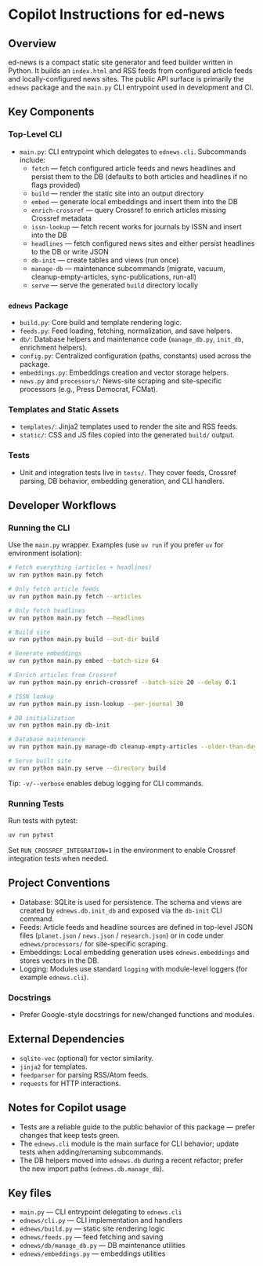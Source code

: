 # Copilot Instructions for ed-news

## Overview
ed-news is a compact static site generator and feed builder written in Python. It builds an `index.html` and RSS feeds from configured article feeds and locally-configured news sites. The public API surface is primarily the `ednews` package and the `main.py` CLI entrypoint used in development and CI.

## Key Components

### Top-Level CLI
- `main.py`: CLI entrypoint which delegates to `ednews.cli`. Subcommands include:
  - `fetch` — fetch configured article feeds and news headlines and persist them to the DB (defaults to both articles and headlines if no flags provided)
  - `build` — render the static site into an output directory
  - `embed` — generate local embeddings and insert them into the DB
  - `enrich-crossref` — query Crossref to enrich articles missing Crossref metadata
  - `issn-lookup` — fetch recent works for journals by ISSN and insert into the DB
  - `headlines` — fetch configured news sites and either persist headlines to the DB or write JSON
  - `db-init` — create tables and views (run once)
  - `manage-db` — maintenance subcommands (migrate, vacuum, cleanup-empty-articles, sync-publications, run-all)
  - `serve` — serve the generated `build` directory locally

### `ednews` Package
- `build.py`: Core build and template rendering logic.
- `feeds.py`: Feed loading, fetching, normalization, and save helpers.
- `db/`: Database helpers and maintenance code (`manage_db.py`, `init_db`, enrichment helpers).
- `config.py`: Centralized configuration (paths, constants) used across the package.
- `embeddings.py`: Embeddings creation and vector storage helpers.
- `news.py` and `processors/`: News-site scraping and site-specific processors (e.g., Press Democrat, FCMat).

### Templates and Static Assets
- `templates/`: Jinja2 templates used to render the site and RSS feeds.
- `static/`: CSS and JS files copied into the generated `build/` output.

### Tests
- Unit and integration tests live in `tests/`. They cover feeds, Crossref parsing, DB behavior, embedding generation, and CLI handlers.

## Developer Workflows

### Running the CLI
Use the `main.py` wrapper. Examples (use `uv run` if you prefer `uv` for environment isolation):

```bash
# Fetch everything (articles + headlines)
uv run python main.py fetch

# Only fetch article feeds
uv run python main.py fetch --articles

# Only fetch headlines
uv run python main.py fetch --headlines

# Build site
uv run python main.py build --out-dir build

# Generate embeddings
uv run python main.py embed --batch-size 64

# Enrich articles from Crossref
uv run python main.py enrich-crossref --batch-size 20 --delay 0.1

# ISSN lookup
uv run python main.py issn-lookup --per-journal 30

# DB initialization
uv run python main.py db-init

# Database maintenance
uv run python main.py manage-db cleanup-empty-articles --older-than-days 90

# Serve built site
uv run python main.py serve --directory build
```

Tip: `-v/--verbose` enables debug logging for CLI commands.

### Running Tests

Run tests with pytest:

```bash
uv run pytest
```

Set `RUN_CROSSREF_INTEGRATION=1` in the environment to enable Crossref integration tests when needed.

## Project Conventions
- Database: SQLite is used for persistence. The schema and views are created by `ednews.db.init_db` and exposed via the `db-init` CLI command.
- Feeds: Article feeds and headline sources are defined in top-level JSON files (`planet.json` / `news.json` / `research.json`) or in code under `ednews/processors/` for site-specific scraping.
- Embeddings: Local embedding generation uses `ednews.embeddings` and stores vectors in the DB.
- Logging: Modules use standard `logging` with module-level loggers (for example `ednews.cli`).

### Docstrings
- Prefer Google-style docstrings for new/changed functions and modules.

## External Dependencies
- `sqlite-vec` (optional) for vector similarity.
- `jinja2` for templates.
- `feedparser` for parsing RSS/Atom feeds.
- `requests` for HTTP interactions.

## Notes for Copilot usage
- Tests are a reliable guide to the public behavior of this package — prefer changes that keep tests green.
- The `ednews.cli` module is the main surface for CLI behavior; update tests when adding/renaming subcommands.
- The DB helpers moved into `ednews.db` during a recent refactor; prefer the new import paths (`ednews.db.manage_db`).

## Key files
- `main.py` — CLI entrypoint delegating to `ednews.cli`
- `ednews/cli.py` — CLI implementation and handlers
- `ednews/build.py` — static site rendering logic
- `ednews/feeds.py` — feed fetching and saving
- `ednews/db/manage_db.py` — DB maintenance utilities
- `ednews/embeddings.py` — embeddings utilities
